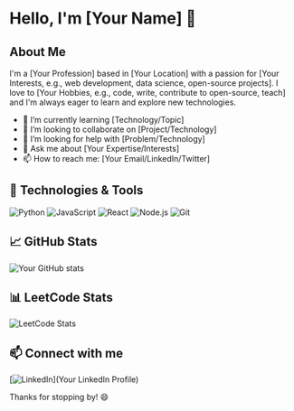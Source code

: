 # Hello, I'm [Your Name] 👋

## About Me
I'm a [Your Profession] based in [Your Location] with a passion for [Your Interests, e.g., web development, data science, open-source projects]. I love to [Your Hobbies, e.g., code, write, contribute to open-source, teach] and I'm always eager to learn and explore new technologies.

- 🌱 I’m currently learning [Technology/Topic]
- 👯 I’m looking to collaborate on [Project/Technology]
- 🤔 I’m looking for help with [Problem/Technology]
- 💬 Ask me about [Your Expertise/Interests]
- 📫 How to reach me: [Your Email/LinkedIn/Twitter]

## 🔧 Technologies & Tools

![Python](https://img.shields.io/badge/-Python-3776AB?style=flat&logo=python&logoColor=white)
![JavaScript](https://img.shields.io/badge/-JavaScript-F7DF1E?style=flat&logo=javascript&logoColor=black)
![React](https://img.shields.io/badge/-React-61DAFB?style=flat&logo=react&logoColor=black)
![Node.js](https://img.shields.io/badge/-Node.js-339933?style=flat&logo=node.js&logoColor=white)
![Git](https://img.shields.io/badge/-Git-F05032?style=flat&logo=git&logoColor=white)

## 📈 GitHub Stats

![Your GitHub stats](https://github-readme-stats.vercel.app/api?username=KamalDas492&show_icons=true&theme=radical)

## 📊 LeetCode Stats

![LeetCode Stats](https://leetcode-stats-six.vercel.app/api?username=Kamal492&hide=contributed-to,issues&theme=dark)


## 📫 Connect with me

[![LinkedIn](https://img.shields.io/badge/-LinkedIn-0077B5?style=flat&logo=linkedin&logoColor=white)](Your LinkedIn Profile)

Thanks for stopping by! 😄
